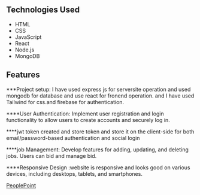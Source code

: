 ## Technologies Used

- HTML
- CSS
- JavaScript
- React
- Node.js
- MongoDB
## Features
***Project setup: I have used express js for serversite operation and used mongodb for database and use react for fronend operation. and I have used Tailwind for css.and firebase for authentication.

 ****User Authentication: Implement user registration and login functionality to allow users to create accounts and securely log in. 

 ****jwt token created and store token and store it on the client-side for both email/password-based authentication and social login

****job Management: Develop features for adding, updating, and deleting jobs. Users can bid and manage bid.



 ****Responsive Design :website is responsive and looks good on various devices, including desktops, tablets, and smartphones.

[PeoplePoint](https://ecommerce-project-b67b1.web.app)
